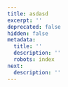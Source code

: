 ```yaml
---
title: asdasd
excerpt: ''
deprecated: false
hidden: false
metadata:
  title: ''
  description: ''
  robots: index
next:
  description: ''
---
```

<Embed url="https://lolz.live" provider="lolz.live" href="https://lolz.live" typeOfEmbed="jsfiddle" title="undefined" />

